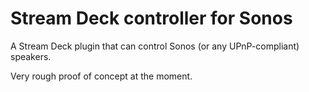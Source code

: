 # Stream Deck controller for Sonos

A Stream Deck plugin that can control Sonos (or any UPnP-compliant) speakers.

Very rough proof of concept at the moment.

